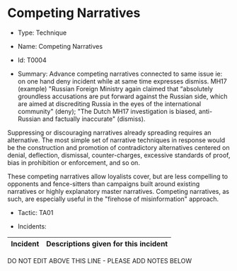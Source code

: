 # Competing Narratives

* Type: Technique

* Name: Competing Narratives

* Id: T0004

* Summary: Advance competing narratives connected to same issue ie: on one hand deny incident while at same time expresses dismiss. MH17 (example) "Russian Foreign Ministry again claimed that “absolutely groundless accusations are put forward against the Russian side, which are aimed at discrediting Russia in the eyes of the international community" (deny); "The Dutch MH17 investigation is biased, anti-Russian and factually inaccurate" (dismiss). 

Suppressing or discouraging narratives already spreading requires an alternative. The most simple set of narrative techniques in response would be the construction and promotion of contradictory alternatives centered on denial, deflection, dismissal, counter-charges, excessive standards of proof, bias in prohibition or enforcement, and so on.

These competing narratives allow loyalists cover, but are less compelling to opponents and fence-sitters than campaigns built around existing narratives or highly explanatory master narratives. Competing narratives, as such, are especially useful in the "firehose of misinformation" approach.

* Tactic: TA01

* Incidents:

| Incident | Descriptions given for this incident |
| -------- | -------------------- |

DO NOT EDIT ABOVE THIS LINE - PLEASE ADD NOTES BELOW
